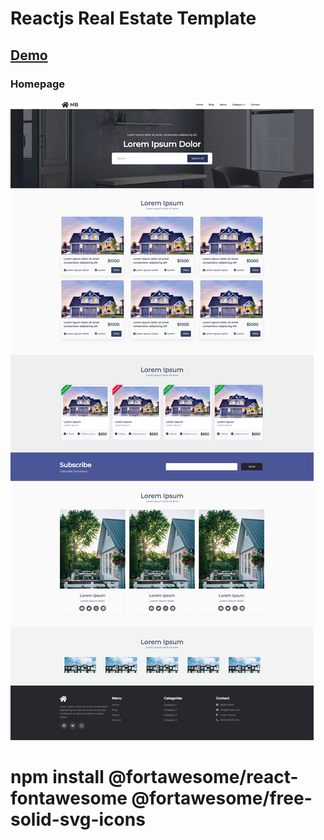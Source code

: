 # Reactjs Real Estate Template
## [Demo](https://realestate.musabalki.com/)

### Homepage
<img src="screen.png" />

# npm install @fortawesome/react-fontawesome @fortawesome/free-solid-svg-icons